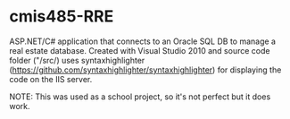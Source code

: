 cmis485-RRE
===========

ASP.NET/C# application that connects to an Oracle SQL DB to manage a real estate database.
Created with Visual Studio 2010 and source code folder ("/src/) uses syntaxhighlighter (https://github.com/syntaxhighlighter/syntaxhighlighter) for displaying the code on the IIS server.  

NOTE: This was used as a school project, so it's not perfect but it does work. 
